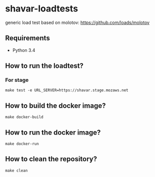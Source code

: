 # shavar-loadtests

generic load test based on molotov: https://github.com/loads/molotov

## Requirements

- Python 3.4


## How to run the loadtest?

### For stage

    make test -e URL_SERVER=https://shavar.stage.mozaws.net


## How to build the docker image?

    make docker-build


## How to run the docker image?

    make docker-run


## How to clean the repository?

    make clean
